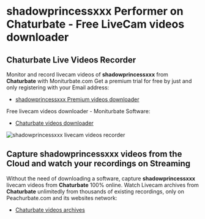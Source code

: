 # shadowprincessxxx Performer on Chaturbate - Free LiveCam videos downloader

## Chaturbate Live Videos Recorder

Monitor and record livecam videos of **shadowprincessxxx** from **Chaturbate** with Moniturbate.com
Get a premium trial for free by just and only registering with your Email address:
* [shadowprincessxxx Premium videos downloader](https://moniturbate.com/request-demo-licence-key.html)

Free livecam videos downloader - Moniturbate Software:
* [Chaturbate videos downloader](https://moniturbate.com/moniturbate-download-software.html)

![shadowprincessxxx livecam videos recorder](https://peachurnet.com/templates/moniturbate-software.png)


## Capture shadowprincessxxx videos from the Cloud and watch your recordings on Streaming

Without the need of downloading a software, capture **shadowprincessxxx** livecam videos from **Chaturbate** 100% online.
Watch Livecam archives from **Chaturbate** unlimitedly from thousands of existing recordings, only on Peachurbate.com and its websites network:
* [Chaturbate videos archives](https://peachurnet.com/)